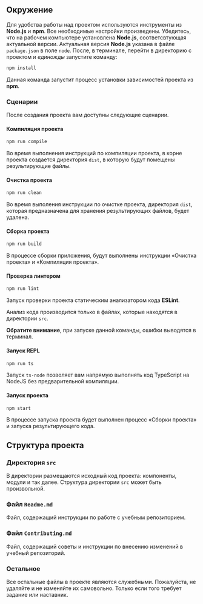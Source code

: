 ## Окружение

Для удобства работы над проектом используются инструменты из **Node.js** и **npm**. Все необходимые настройки произведены. Убедитесь, что на рабочем компьютере установлена **Node.js**, соответсвтующая актуальной версии. Актуальная версия **Node.js** указана в файле `package.json` в поле `node`. После, в терминале, перейти в директорию с проектом и _единожды_ запустите команду:

```bash
npm install
```

Данная команда запустит процесс установки зависимостей проекта из **npm**.

### Сценарии

После создания проекта вам доступны следующие сценарии.

#### Компиляция проекта

```bash
npm run compile
```

Во время выполнения инструкций по компиляции проекта, в корне проекта создается директория `dist`, в которую будут помещены результирующие файлы.

#### Очистка проекта

```bash
npm run clean
```

Во время выполения инструкции по очистке проекта, директория `dist`, которая предназначена для хранения результирующих файлов, будет удалена.

#### Сборка проекта

```bash
npm run build
```

В процессе сборки приложения, будут выполнены инструкции «Очистка проекта» и «Компиляция проекта». 

#### Проверка линтером

```bash
npm run lint
```

Запуск проверки проекта статическим анализатором кода **ESLint**.

Анализ кода производится только в файлах, которые находятся в директории `src`.

**Обратите внимание**, при запуске данной команды, ошибки выводятся в терминал.

#### Запуск REPL

```bash
npm run ts
```

Запуск `ts-node` позволяет вам напрямую выполнять код TypeScript на NodeJS без предварительной компиляции. 

#### Запуск проекта

```bash
npm start
```

В процессе запуска проекта будет выполнен процесс «Сборки проекта» и запуска результирующего кода.

## Структура проекта

### Директория `src`

В директории размещаются исходный код проекта: компоненты, модули и так далее. Структура директории `src` может быть произвольной.

### Файл `Readme.md`

Файл, содержащий инструкции по работе с учебным репозиторием.

### Файл `Contributing.md`

Файл, содержащий советы и инструкции по внесению изменений в учебный репозиторий.

### Остальное

Все остальные файлы в проекте являются служебными. Пожалуйста, не удаляйте и не изменяйте их самовольно. Только если того требует задание или наставник.
